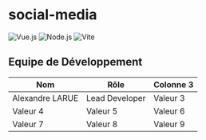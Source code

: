 # social-media
![Vue.js](https://img.shields.io/badge/Powered%20by-Vue.js-%234FC08D) ![Node.js](https://img.shields.io/badge/Powered%20by-Node.js-%234FC08D) ![Vite](https://img.shields.io/badge/Powered%20by-Vite-%234FC08D)
 

## Equipe de Développement 

| Nom       | Rôle      | Colonne 3 |
|-----------|-----------|-----------|
| Alexandre LARUE | Lead Developer  | Valeur 3  |
| Valeur 4  | Valeur 5  | Valeur 6  |
| Valeur 7  | Valeur 8  | Valeur 9  |
